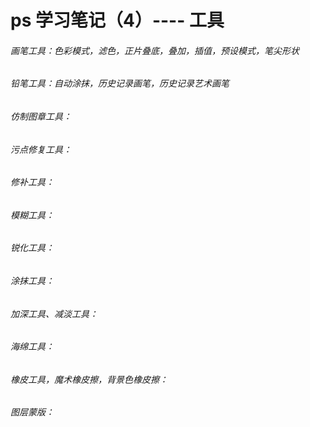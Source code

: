 # ps 学习笔记（4）---- 工具

###### 画笔工具：色彩模式，滤色，正片叠底，叠加，插值，预设模式，笔尖形状

###### 铅笔工具：自动涂抹，历史记录画笔，历史记录艺术画笔

###### 仿制图章工具：

###### 污点修复工具：

###### 修补工具：

###### 模糊工具：

###### 锐化工具：

###### 涂抹工具：

###### 加深工具、减淡工具：

###### 海绵工具：

###### 橡皮工具，魔术橡皮擦，背景色橡皮擦：

###### 图层蒙版：